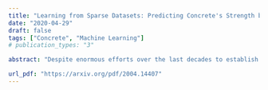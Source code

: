 ```yaml
---
title: "Learning from Sparse Datasets: Predicting Concrete's Strength by Machine Learning"
date: "2020-04-29"
draft: false
tags: ["Concrete", "Machine Learning"]
# publication_types: "3"

abstract: "Despite enormous efforts over the last decades to establish the relationship between concrete proportioning and strength, a robust knowledge-based model for accurate concrete strength predictions is still lacking. As an alternative to physical or chemical-based models, data-driven machine learning (ML) methods offer a new solution to this problem. Although this approach is promising for handling the complex, non-linear, non-additive relationship between concrete mixture proportions and strength, a major limitation of ML lies in the fact that large datasets are needed for model training. This is a concern as reliable, consistent strength data is rather limited, especially for realistic industrial concretes. Here, based on the analysis of a large dataset (>10,000 observations) of measured compressive strengths from industrially-produced concretes, we compare the ability of select ML algorithms to \"learn\" how to reliably predict concrete strength as a function of the size of the dataset. Based on these results, we discuss the competition between how accurate a given model can eventually be (when trained on a large dataset) and how much data is actually required to train this model."

url_pdf: "https://arxiv.org/pdf/2004.14407"
---
```

